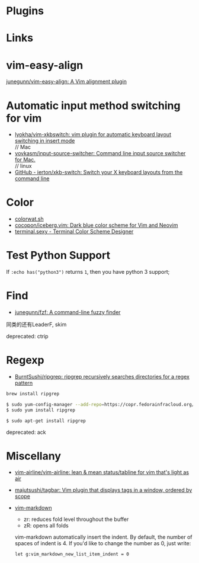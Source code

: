 # Plugins

# Links

# vim-easy-align

[junegunn/vim-easy-align: A Vim alignment plugin](https://github.com/junegunn/vim-easy-align)


# Automatic input method switching for vim 

* [lyokha/vim-xkbswitch: vim plugin for automatic keyboard layout switching in insert mode](https://github.com/lyokha/vim-xkbswitch)  
// Mac
* [vovkasm/input-source-switcher: Command line input source switcher for Mac.](https://github.com/vovkasm/input-source-switcher)  
// linux
* [GitHub - ierton/xkb-switch: Switch your X keyboard layouts from the command line](https://github.com/ierton/xkb-switch)  

# Color

* [colorwat.sh](http://colorswat.ch/vim/list?o=updated_at)
* [cocopon/iceberg.vim: Dark blue color scheme for Vim and Neovim](https://github.com/cocopon/iceberg.vim)
* [terminal.sexy - Terminal Color Scheme Designer](https://terminal.sexy/)

# Test Python Support

If `:echo has("python3")` returns `1`, then you have python 3 support; 

# Find

* [junegunn/fzf: A command-line fuzzy finder](https://github.com/junegunn/fzf)

同类的还有LeaderF, skim

deprecated: ctrip

# Regexp

* [BurntSushi/ripgrep: ripgrep recursively searches directories for a regex pattern](https://github.com/BurntSushi/ripgrep)

```sh
brew install ripgrep

$ sudo yum-config-manager --add-repo=https://copr.fedorainfracloud.org/coprs/carlwgeorge/ripgrep/repo/epel-7/carlwgeorge-ripgrep-epel-7.repo
$ sudo yum install ripgrep

$ sudo apt-get install ripgrep
```

deprecated: ack

# Miscellany

* [vim-airline/vim-airline: lean & mean status/tabline for vim that's light as air](https://github.com/vim-airline/vim-airline)
* [majutsushi/tagbar: Vim plugin that displays tags in a window, ordered by scope](https://github.com/majutsushi/tagbar)
* [vim-markdown](https://github.com/plasticboy/vim-markdown) 

  * zr: reduces fold level throughout the buffer
  * zR: opens all folds

  vim-markdown automatically insert the indent. By default, the number of spaces of indent is 4. If you'd like to change the number as 0, just write:

  `let g:vim_markdown_new_list_item_indent = 0`

